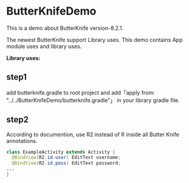 # ButterKnifeDemo
This is a demo about ButterKnife version-8.2.1.

The newest ButterKnife support Library uses. This demo contains App module uses and library uses.

__Library uses:__

step1
---------
add butterknife.gradle to root project and add「apply from: "../../ButterKnifeDemo/butterknife.gradle"」 in your library gradle file.

step2
---------
According to documention, use R2 instead of R inside all Butter Knife annotations.

```java
class ExampleActivity extends Activity {
  @BindView(R2.id.user) EditText username;
  @BindView(R2.id.pass) EditText password;
...
}
```
